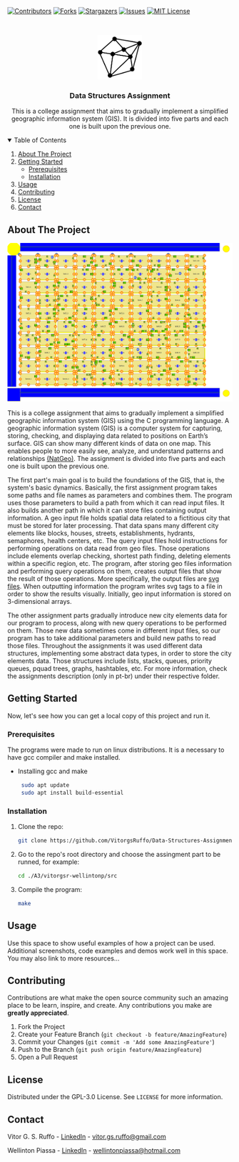 [![Contributors][contributors-shield]][contributors-url]
[![Forks][forks-shield]][forks-url]
[![Stargazers][stars-shield]][stars-url]
[![Issues][issues-shield]][issues-url]
[![MIT License][license-shield]][license-url]


<!-- PROJECT LOGO -->
<br />
<p align="center">
  <a href="https://github.com/VitorgsRuffo/Data-Structures-Assignment">
    <img src="images/ds-logo.png" alt="Logo" width="100" height="100">
  </a>

  <h3 align="center">Data Structures Assignment</h3>

  <p align="center">
    This is a college assignment that aims to gradually implement a simplified geographic information system (GIS). It is divided into five parts and each one is built upon the previous one.
    <br />
  </p>
</p>


<!-- TABLE OF CONTENTS -->
<details open="open">
  <summary>Table of Contents</summary>
  <ol>
    <li>
      <a href="#about-the-project">About The Project</a>
    </li>
    <li>
      <a href="#getting-started">Getting Started</a>
      <ul>
        <li><a href="#prerequisites">Prerequisites</a></li>
        <li><a href="#installation">Installation</a></li>
      </ul>
    </li>
    <li><a href="#usage">Usage</a></li>
    <li><a href="#contributing">Contributing</a></li>
    <li><a href="#license">License</a></li>
    <li><a href="#contact">Contact</a></li>
  </ol>
</details>



<!-- ABOUT THE PROJECT -->
## About The Project

![city-screenshot](images/city.png)

This is a college assignment that aims to gradually implement a simplified geographic information system (GIS) using the C programming language. A geographic information system (GIS) is a computer system for capturing, storing, checking, and displaying data related to positions on Earth’s surface. GIS can show many different kinds of data on one map. This enables people to more easily see, analyze, and understand patterns and relationships [(NatGeo)](https://www.nationalgeographic.org/encyclopedia/geographic-information-system-gis/). The assignment is divided into five parts and each one is built upon the previous one.

The first part's main goal is to build the foundations of the GIS, that is, the system's basic dynamics. Basically, the first assignment program takes some paths and file names as parameters and combines them. The program uses those parameters to build a path from which it can read input files. It also builds another path in which it can store files containing output information. A geo input file holds spatial data related to a fictitious city that must be stored for later processing. That data spans many different city elements like blocks, houses, streets, establishments, hydrants, semaphores, health centers, etc. The query input files hold instructions for performing operations on data read from geo files. Those operations include elements overlap checking, shortest path finding, deleting elements within a specific region, etc. The program, after storing geo files information and performing query operations on them, creates output files that show the result of those operations. More specifically, the output files are [svg files](https://www.w3schools.com/graphics/svg_intro.asp). When outputting information the program writes svg tags to a file in order to show the results visually. Initially, geo input information is stored on 3-dimensional arrays. 

The other assignment parts gradually introduce new city elements data for our program to process, along with new query operations to be performed on them. Those new data sometimes come in different input files, so our program has to take additional parameters and build new paths to read those files. Throughout the assignments it was used different data structures, implementing some abstract data types, in order to store the city elements data. Those structures include lists, stacks, queues, priority queues, pquad trees, graphs, hashtables, etc. For more information, check the assignments description (only in pt-br) under their respective folder.

<!-- GETTING STARTED -->
## Getting Started

Now, let's see how you can get a local copy of this project and run it.

### Prerequisites
The programs were made to run on linux distributions. It is a necessary to have gcc compiler and make installed.

* Installing gcc and make
  ```sh
   sudo apt update
   sudo apt install build-essential
  ```

### Installation 

1. Clone the repo:
   ```sh
   git clone https://github.com/VitorgsRuffo/Data-Structures-Assignment.git
   ```
2. Go to the repo's root directory and choose the assingment part to be runned, for example:
   ```sh
   cd ./A3/vitorgsr-wellintonp/src
   ```
3. Compile the program:
   ```sh
   make
   ```

<!-- USAGE EXAMPLES -->
## Usage

Use this space to show useful examples of how a project can be used. Additional screenshots, code examples and demos work well in this space. You may also link to more resources...



<!-- CONTRIBUTING -->
## Contributing

Contributions are what make the open source community such an amazing place to be learn, inspire, and create. Any contributions you make are **greatly appreciated**.

1. Fork the Project
2. Create your Feature Branch (`git checkout -b feature/AmazingFeature`)
3. Commit your Changes (`git commit -m 'Add some AmazingFeature'`)
4. Push to the Branch (`git push origin feature/AmazingFeature`)
5. Open a Pull Request



<!-- LICENSE -->
## License

Distributed under the GPL-3.0 License. See `LICENSE` for more information.



<!-- CONTACT -->
## Contact

Vitor G. S. Ruffo - [LinkedIn](https://www.linkedin.com/in/vitor-ruffo-8211731b6/) - vitor.gs.ruffo@gmail.com

Wellinton Piassa - [LinkedIn](https://www.linkedin.com/in/wellinton-piassa-56a44b195/) - wellintonpiassa@hotmail.com


<!-- MARKDOWN LINKS & IMAGES -->
<!-- https://www.markdownguide.org/basic-syntax/#reference-style-links -->
[contributors-shield]: https://img.shields.io/github/contributors/othneildrew/Best-README-Template.svg?style=for-the-badge
[contributors-url]: https://github.com/VitorgsRuffo/Data-Structures-Assignment/graphs/contributors
[forks-shield]: https://img.shields.io/github/forks/othneildrew/Best-README-Template.svg?style=for-the-badge
[forks-url]: https://github.com/VitorgsRuffo/Data-Structures-Assignment/network/members
[stars-shield]: https://img.shields.io/github/stars/othneildrew/Best-README-Template.svg?style=for-the-badge
[stars-url]: https://github.com/VitorgsRuffo/Data-Structures-Assignment/stargazers
[issues-shield]: https://img.shields.io/github/issues/othneildrew/Best-README-Template.svg?style=for-the-badge
[issues-url]: https://github.com/VitorgsRuffo/Data-Structures-Assignment/issues
[license-shield]: https://img.shields.io/github/license/othneildrew/Best-README-Template.svg?style=for-the-badge
[license-url]: https://github.com/VitorgsRuffo/Data-Structures-Assignment/LICENSE.txt
[linkedin-shield]: https://img.shields.io/badge/-LinkedIn-black.svg?style=for-the-badge&logo=linkedin&colorB=555
[product-screenshot]: images/city.png
